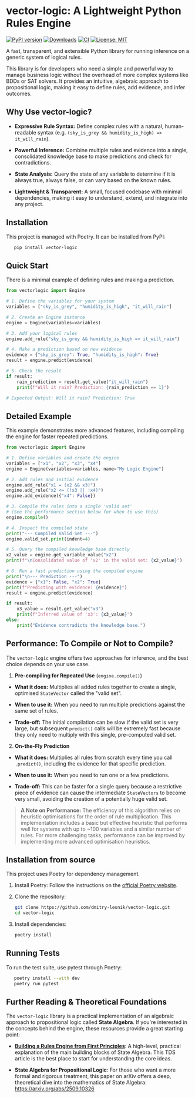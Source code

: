 # vector-logic: A Lightweight Python Rules Engine

[![PyPI version](https://badge.fury.io/py/vector-logic.svg)](https://badge.fury.io/py/vector-logic)
[![Downloads](https://pepy.tech/badge/vector-logic)](https://pepy.tech/project/vector-logic)
[![CI](https://github.com/dmitry-lesnik/vector-logic/actions/workflows/ci.yml/badge.svg)](https://github.com/dmitry-lesnik/vector-logic/actions/workflows/ci.yml)
[![License: MIT](https://img.shields.io/badge/License-MIT-yellow.svg)](https://opensource.org/licenses/MIT)

A fast, transparent, and extensible Python library for running inference on a generic system of logical rules.

This library is for developers who need a simple and powerful way to manage business logic without the overhead of more
complex systems like BDDs or SAT solvers. It provides an intuitive, algebraic approach to propositional logic, making it
easy to define rules, add evidence, and infer outcomes.

## Why Use vector-logic?

- **Expressive Rule Syntax:** Define complex rules with a natural, human-readable syntax (e.g. `(sky_is_grey &&
  humidity_is_high) => it_will_rain`).

- **Powerful Inference:** Combine multiple rules and evidence into a single, consolidated knowledge base to make
  predictions and check for contradictions.

- **State Analysis:** Query the state of any variable to determine if it is always true, always false, or can vary based
  on the known rules.

- **Lightweight & Transparent:** A small, focused codebase with minimal dependencies, making it easy to understand,
  extend, and integrate into any project.

## Installation

This project is managed with Poetry. It can be installed from PyPI:

```bash
   pip install vector-logic
   ```

## Quick Start

There is a minimal example of defining rules and making a prediction.

```python
from vectorlogic import Engine

# 1. Define the variables for your system
variables = ["sky_is_grey", "humidity_is_high", "it_will_rain"]

# 2. Create an Engine instance
engine = Engine(variables=variables)

# 3. Add your logical rules
engine.add_rule("sky_is_grey && humidity_is_high => it_will_rain")

# 4. Make a prediction based on new evidence
evidence = {"sky_is_grey": True, "humidity_is_high": True}
result = engine.predict(evidence)

# 5. Check the result
if result:
    rain_prediction = result.get_value("it_will_rain")
    print(f"Will it rain? Prediction: {rain_prediction == 1}")

# Expected Output: Will it rain? Prediction: True
```

## Detailed Example

This example demonstrates more advanced features, including compiling the engine for faster repeated predictions.

```python
from vectorlogic import Engine

# 1. Define variables and create the engine
variables = ["x1", "x2", "x3", "x4"]
engine = Engine(variables=variables, name="My Logic Engine")

# 2. Add rules and initial evidence
engine.add_rule("x1 = (x2 && x3)")
engine.add_rule("x2 <= (!x3 || !x4)")
engine.add_evidence({"x4": False})

# 3. Compile the rules into a single 'valid set'
# (See the performance section below for when to use this)
engine.compile()

# 4. Inspect the compiled state
print("--- Compiled Valid Set ---")
engine.valid_set.print(indent=4)

# 5. Query the compiled knowledge base directly
x2_value = engine.get_variable_value("x2")
print(f"\nConsolidated value of 'x2' in the valid set: {x2_value}")

# 6. Run a fast prediction using the compiled engine
print("\n--- Prediction ---")
evidence = {"x1": False, "x2": True}
print(f"Predicting with evidence: {evidence}")
result = engine.predict(evidence)

if result:
    x3_value = result.get_value("x3")
    print(f"Inferred value of 'x3': {x3_value}")
else:
    print("Evidence contradicts the knowledge base.")
```

## Performance: To Compile or Not to Compile?

The `vector-logic` engine offers two approaches for inference, and the best choice depends on your use case.

1. **Pre-compiling for Repeated Use** (`engine.compile()`)

- **What it does:** Multiplies all added rules together to create a single, optimised `StateVector` called the "valid
  set".

- **When to use it:** When you need to run multiple predictions against the same set of rules.

- **Trade-off:** The initial compilation can be slow if the valid set is very large, but subsequent `predict()` calls
  will
  be extremely fast because they only need to multiply with this single, pre-computed valid set.

2. **On-the-Fly Prediction**

- **What it does:** Multiplies all rules from scratch every time you call `.predict()`, including the evidence for that
  specific prediction.

- **When to use it:** When you need to run one or a few predictions.

- **Trade-off:** This can be faster for a single query because a restrictive piece of evidence can cause the
  intermediate `StateVectors` to become very small, avoiding the creation of a potentially huge valid set.

> **A Note on Performance:** The efficiency of this algorithm relies on heuristic optimisations for the order of rule
> multiplication. This implementation includes a basic but effective heuristic that performs well for systems with up to
> ~100 variables and a similar number of rules. For more challenging tasks, performance can be improved by implementing
> more advanced optimisation heuristics.

## Installation from source

This project uses Poetry for dependency management.

1. Install Poetry:
   Follow the instructions on the [official Poetry website](https://python-poetry.org/docs/#installation).

2. Clone the repository:

    ```bash
    git clone https://github.com/dmitry-lesnik/vector-logic.git
    cd vector-logic
    ```

3. Install dependencies:
    ```bash
    poetry install
    ```

## Running Tests

To run the test suite, use pytest through Poetry:

```bash
   poetry install --with dev
   poetry run pytest
   ```

## Further Reading & Theoretical Foundations

The `vector-logic` library is a practical implementation of an algebraic approach to propositional logic called **State Algebra**. If you're interested in the concepts behind the engine, these resources provide a great starting point:

*   [**Building a Rules Engine from First Principles**](https://towardsdatascience.com/building-a-rules-engine-from-first-principles/): A high-level, practical explanation of the main building blocks of State Algebra. This TDS article is the best place to start for understanding the core ideas.

*   **State Algebra for Propositional Logic**: For those who want a more formal and rigorous treatment, this paper on arXiv offers a deep, theoretical dive into the mathematics of State Algebra: https://arxiv.org/abs/2509.10326
